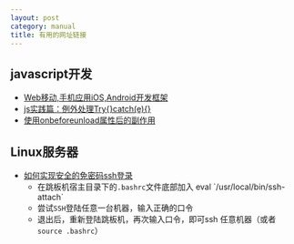 ```yaml
---
layout: post
category: manual
title: 有用的网址链接
---
```


## javascript开发 ##

- [Web移动,手机应用iOS,Android开发框架](http://www.open-open.com/ajax/Mobile_Framework.htm)
- [js实践篇：例外处理Try{}catch(e){}](http://www.cnblogs.com/luluping/archive/2011/02/14/1954092.html)
- [使用onbeforeunload属性后的副作用](http://www.cnblogs.com/birdshome/archive/2005/09/30/OnBeforeUnload.html)

## Linux服务器 ##

- [如何实现安全的免密码ssh登录](http://blog.chinaunix.net/uid-20761674-id-74963.html)
	- 在跳板机宿主目录下的`.bashrc`文件底部加入 eval \`/usr/local/bin/ssh-attach\`
	- 尝试`SSH`登陆任意一台机器，输入正确的口令
	- 退出后，重新登陆跳板机，再次输入口令，即可ssh 任意机器（或者`source .bashrc`）
